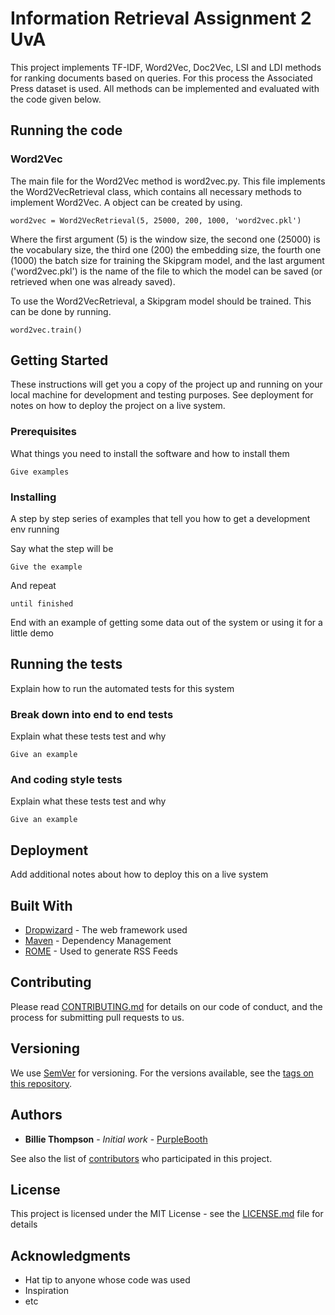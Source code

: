 # Information Retrieval Assignment 2 UvA

This project implements TF-IDF, Word2Vec, Doc2Vec, LSI and LDI methods for ranking documents based on queries. For this process the Associated Press dataset is used. All methods can be implemented and evaluated with the code given below.

## Running the code

### Word2Vec

The main file for the Word2Vec method is word2vec.py. This file implements the Word2VecRetrieval class, which contains all necessary methods to implement Word2Vec. A object can be created by using.

```
word2vec = Word2VecRetrieval(5, 25000, 200, 1000, 'word2vec.pkl')
```

Where the first argument (5) is the window size, the second one (25000) is the vocabulary size, the third one (200) the embedding size, the fourth one (1000) the batch size for training the Skipgram model, and the last argument ('word2vec.pkl') is the name of the file to which the model can be saved (or retrieved when one was already saved).

To use the Word2VecRetrieval, a Skipgram model should be trained. This can be done by running.


```
word2vec.train()
```

## Getting Started

These instructions will get you a copy of the project up and running on your local machine for development and testing purposes. See deployment for notes on how to deploy the project on a live system.

### Prerequisites

What things you need to install the software and how to install them

```
Give examples
```

### Installing

A step by step series of examples that tell you how to get a development env running

Say what the step will be

```
Give the example
```

And repeat

```
until finished
```

End with an example of getting some data out of the system or using it for a little demo

## Running the tests

Explain how to run the automated tests for this system

### Break down into end to end tests

Explain what these tests test and why

```
Give an example
```

### And coding style tests

Explain what these tests test and why

```
Give an example
```

## Deployment

Add additional notes about how to deploy this on a live system

## Built With

* [Dropwizard](http://www.dropwizard.io/1.0.2/docs/) - The web framework used
* [Maven](https://maven.apache.org/) - Dependency Management
* [ROME](https://rometools.github.io/rome/) - Used to generate RSS Feeds

## Contributing

Please read [CONTRIBUTING.md](https://gist.github.com/PurpleBooth/b24679402957c63ec426) for details on our code of conduct, and the process for submitting pull requests to us.

## Versioning

We use [SemVer](http://semver.org/) for versioning. For the versions available, see the [tags on this repository](https://github.com/your/project/tags). 

## Authors

* **Billie Thompson** - *Initial work* - [PurpleBooth](https://github.com/PurpleBooth)

See also the list of [contributors](https://github.com/your/project/contributors) who participated in this project.

## License

This project is licensed under the MIT License - see the [LICENSE.md](LICENSE.md) file for details

## Acknowledgments

* Hat tip to anyone whose code was used
* Inspiration
* etc
